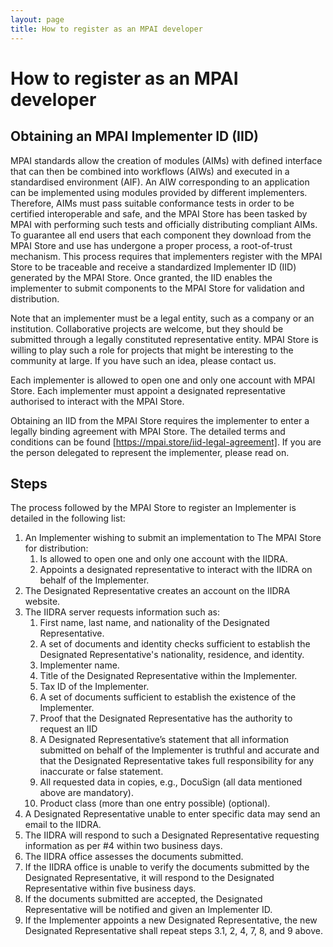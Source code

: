 ```yaml
---
layout: page
title: How to register as an MPAI developer
---
```


# How to register as an MPAI developer

## Obtaining an MPAI Implementer ID (IID)

MPAI standards allow the creation of modules (AIMs) with defined interface that can then be combined into workflows (AIWs) and executed in a standardised environment (AIF). An AIW corresponding to an application can be implemented using modules provided by different implementers. Therefore, AIMs must pass suitable conformance tests in order to be certified interoperable and safe, and the MPAI Store has been tasked by MPAI with performing such tests and officially distributing compliant AIMs. To guarantee all end users that each component they download from the MPAI Store and use has undergone a proper process, a root-of-trust mechanism. This process requires that implementers register with the MPAI Store to be traceable and receive a standardized Implementer ID (IID) generated by the MPAI Store. Once granted, the IID enables the implementer to submit components to the MPAI Store for validation and distribution.

Note that an implementer must be a legal entity, such as a company or an institution. Collaborative projects are welcome, but they should be submitted through a legally constituted representative entity. MPAI Store is willing to play such a role for projects that might be interesting to the community at large. If you have such an idea, please contact us.

Each implementer is allowed to open one and only one account with MPAI Store. Each implementer must appoint a designated representative authorised to interact with the MPAI Store.

Obtaining an IID from the MPAI Store requires the implementer to enter a legally binding agreement with MPAI Store. The detailed terms and conditions can be found [https://mpai.store/iid-legal-agreement].
If you are the person delegated to represent the implementer, please read on.

## Steps

The process followed by the MPAI Store to register an Implementer is detailed in the following list:
1. An Implementer wishing to submit an implementation to The MPAI Store for distribution:
    1. Is allowed to open one and only one account with the IIDRA.
    2. Appoints a designated representative to interact with the IIDRA on behalf of the Implementer.
2. The Designated Representative creates an account on the IIDRA website.
3. The IIDRA server requests information such as:
    1. First name, last name, and nationality of the Designated Representative.
    2. A set of documents and identity checks sufficient to establish the Designated Representative's nationality, residence, and identity.
    3. Implementer name.
    4. Title of the Designated Representative within the Implementer.
    5. Tax ID of the Implementer.
    6. A set of documents sufficient to establish the existence of the Implementer.
    7. Proof that the Designated Representative has the authority to request an IID
    8. A Designated Representative’s statement that all information submitted on behalf of the Implementer is truthful and accurate and that the Designated Representative takes full responsibility for any inaccurate or false statement. 
    9. All requested data in copies, e.g., DocuSign (all data mentioned above are mandatory).
    10. Product class (more than one entry possible) (optional).
4. A Designated Representative unable to enter specific data may send an email to the IIDRA.
5. The IIDRA will respond to such a Designated Representative requesting information as per #4 within two business days. 
6. The IIDRA office assesses the documents submitted. 
7. If the IIDRA office is unable to verify the documents submitted by the Designated Representative, it will respond to the Designated Representative within five business days.
8. If the documents submitted are accepted, the Designated Representative will be notified and given an Implementer ID.
9. If the Implementer appoints a new Designated Representative, the new Designated Representative shall repeat steps 3.1, 2, 4, 7, 8, and 9 above.

